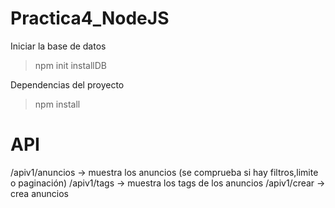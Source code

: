 # Practica4_NodeJS

Iniciar la base de datos

>npm init installDB

Dependencias del proyecto

>npm install

# API
/apiv1/anuncios -> muestra los anuncios (se comprueba si hay filtros,limite o paginación)
/apiv1/tags -> muestra los tags de los anuncios
/apiv1/crear -> crea anuncios
